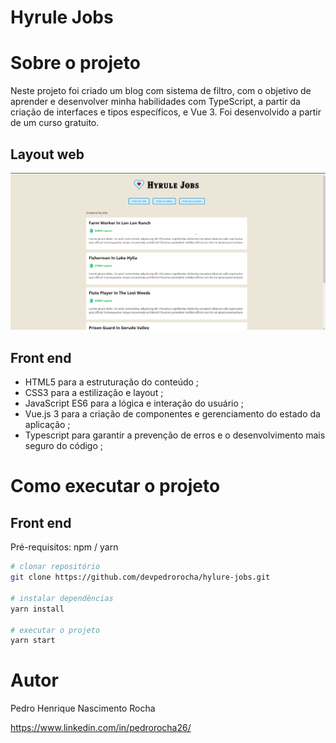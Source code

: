 
# Hyrule Jobs 

# Sobre o projeto

Neste projeto foi criado um blog com sistema de filtro, com o objetivo de aprender e desenvolver minha habilidades com TypeScript, a partir da criação de interfaces e tipos específicos, e Vue 3. Foi desenvolvido a partir de um curso gratuito.

## Layout web
![Web 1](https://github.com/devpedrorocha/hylure-jobs/blob/main/src/assets/screenshot-home.png)


## Front end
- HTML5 para a estruturação do conteúdo ;
- CSS3 para a estilização e layout ; 
- JavaScript ES6 para a lógica e interação do usuário ; 
- Vue.js 3 para a criação de componentes e gerenciamento do estado da aplicação ;
- Typescript para garantir a prevenção de erros e o desenvolvimento mais seguro do código ; 

# Como executar o projeto

## Front end 
Pré-requisitos: npm / yarn

```bash
# clonar repositório
git clone https://github.com/devpedrorocha/hylure-jobs.git

# instalar dependências
yarn install

# executar o projeto
yarn start
```

# Autor

Pedro Henrique Nascimento Rocha 

https://www.linkedin.com/in/pedrorocha26/


